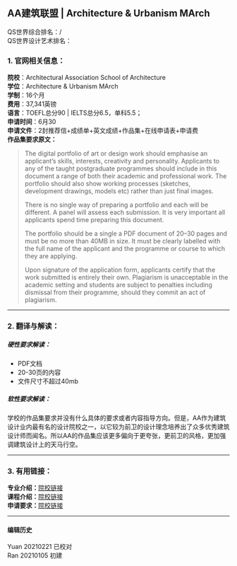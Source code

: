 ## AA建筑联盟 | Architecture & Urbanism MArch

QS世界综合排名：/  
QS世界设计艺术排名：

### 1. 官网相关信息：

**院校**：Architectural Association School of Architecture  
**学位**：Architecture & Urbanism MArch  
**学制**：16个月  
**费用**：37,341英镑  
**语言**：TOEFL总分90 | IELTS总分6.5，单科5.5；  
**申请时间**：6月30  
**申请文件**：2封推荐信+成绩单+英文成绩+作品集+在线申请表+申请费  
**作品集要求原文：**   
> The digital portfolio of art or design work should emphasise an applicant’s skills, interests, creativity and personality. Applicants to any of the taught postgraduate programmes should include in this document a range of both their academic and professional work. The portfolio should also show working processes (sketches, development drawings, models etc) rather than just final images.
>
> There is no single way of preparing a portfolio and each will be different. A panel will assess each submission. It is very important all applicants spend time preparing this document.
>
> The portfolio should be a single a PDF document of 20–30 pages and must be no more than 40MB in size. It must be clearly labelled with the full name of the applicant and the programme or course to which they are applying.
>
> Upon signature of the application form, applicants certify that the work submitted is entirely their own. Plagiarism is unacceptable in the academic setting and students are subject to penalties including dismissal from their programme, should they commit an act of plagiarism.




---


### 2. 翻译与解读：

##### 硬性要求解读：
- PDF文档
- 20-30页的内容
- 文件尺寸不超过40mb

##### 软性要求解读：
学校的作品集要求并没有什么具体的要求或者内容指导方向。但是，AA作为建筑设计业内最有名的设计院校之一，以它较为前卫的设计理念培养出了众多优秀建筑设计师而闻名。所以AA的作品集应该更多偏向于更夸张，更前卫的风格，更加强调建筑设计上的天马行空。

---


### 3. 有用链接：

**专业介绍：**[院校链接](https://www.aaschool.ac.uk/academicprogrammes/postgraduate/architecture-and-urbanism)  
**课程介绍：**[院校链接](https://www.aaschool.ac.uk/academicprogrammes/postgraduate/architecture-and-urbanism)  
**申请要求：**[院校链接](https://www.aaschool.ac.uk/admissions/postgraduate)




---


#### 编辑历史
Yuan 20210221 已校对  
Ran 20210105 初建  
